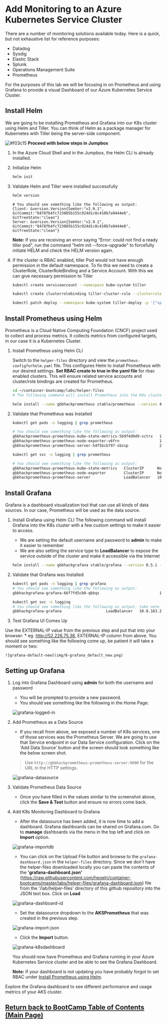 # Add Monitoring to an Azure Kubernetes Service Cluster

There are a number of monitoring solutions available today. Here is a quick, but not exhaustive list for reference purposes:

* Datadog
* Sysdig
* Elastic Stack
* Splunk
* Operations Management Suite
* Prometheus

For the purposes of this lab we will be focusing in on Prometheus and using Grafana to provide a visual Dashboard of our Azure Kubernetes Service Cluster.

## Install Helm

We are going to be installing Prometheus and Grafana into our K8s cluster using Helm and Tiller. You can think of Helm as a package manager for Kubernetes with Tiller being the server-side component.

![#f03c15](https://placehold.it/15/f03c15/000000?text=+) **Proceed with below steps in Jumpbox**

1. In the Azure Cloud Shell and in the Jumpbox, the Helm CLI is already installed.

1. Initialize Helm

    ```bash
    helm init
    ```

1. Validate Helm and Tiller were installed successfully

    ```bash
    helm version
    ```

    ```output
    # You should see something like the following as output:
    Client: &version.Version{SemVer:"v2.9.1", GitCommit:"8478fb4fc723885b155c924d1c8c410b7a9444e6", GitTreeState:"clean"}
    Server: &version.Version{SemVer:"v2.9.1", GitCommit:"8478fb4fc723885b155c924d1c8c410b7a9444e6", GitTreeState:"clean"}
    ```

    **Note:** If you are receiving an error saying "Error: could not find a ready tiller pod", run the command  "helm init --force-upgrade" to forcefully initiate HELM and check the HELM version again.

1. If the cluster is RBAC enabled, tiller Pod would not have enough permission in the default namespace. To fix this we need to create a ClusterRole, ClusterRoleBinding and a Service Account. With this we can give necessary permission to Tiller

    ```bash
    kubectl create serviceaccount --namespace kube-system tiller

    kubectl create clusterrolebinding tiller-cluster-rule --clusterrole=cluster-admin --serviceaccount=kube-system:tiller

    kubectl patch deploy --namespace kube-system tiller-deploy -p '{"spec":{"template":{"spec":{"serviceAccount":"tiller"}}}}'
    ```

## Install Prometheus using Helm

Prometheus is a Cloud Native Computing Foundation (CNCF) project used to collect and process metrics. It collects metrics from configured targets, in our case it is a Kubernetes Cluster.

1. Install Prometheus using Helm CLI

    Switch to the `helper-files` directory and view the `prometheus-configforhelm.yaml` file. This configures Helm to install Prometheus with our desired settings. **Set RBAC create to true in the yaml file** for rbac enabled clusters. This will ensure related service accounts and cluster/role bindings are created for Prometheus.

    ```bash
    cd ~/container-bootcamp/labs/helper-files
    # The following command will install Prometheus into the K8s cluster using custom settings

    helm install --name gbbhackprometheus stable/prometheus --version 4.6.13 -f prometheus-configforhelm.yaml --namespace logging
    ```

1. Validate that Prometheus was Installed

    ```bash
    kubectl get pods -n logging | grep prometheus

    # You should see something like the following as output:
    gbbhackprometheus-prometheus-kube-state-metrics-5b9f4d9d9-vctrx   1/1       Running   0          3m
    gbbhackprometheus-prometheus-node-exporter-v6frn                  1/1       Running   0          3m
    gbbhackprometheus-prometheus-server-54f5bcb797-sbzsp              2/2       Running   0          3m
    ```

    ```bash
    kubectl get svc -n logging | grep prometheus

    # You should see something like the following as output:
    gbbhackprometheus-prometheus-kube-state-metrics   ClusterIP      None           <none>          80/TCP           3m
    gbbhackprometheus-prometheus-node-exporter        ClusterIP      None           <none>          9100/TCP         3m
    gbbhackprometheus-prometheus-server               LoadBalancer   10.0.212.145   52.168.100.25   9090:32340/TCP   3m
    ```

## Install Grafana

Grafana is a dashboard visualization tool that can use all kinds of data sources. In our case, Prometheus will be used as the data source.

1. Install Grafana using Helm CLI
    The following command will install Grafana into the K8s cluster with a few custom settings to make it easier to access.
    * We are setting the default username and password to **admin** to make it easier to remember
    * We are also setting the service type to **LoadBalancer** to expose the service outside of the cluster and make it accessible via the Internet

    ```bash
    helm install --name gbbhackgrafana stable/grafana --version 0.5.1 --set server.service.type=LoadBalancer,server.adminUser=admin,server.adminPassword=admin,server.image=grafana/grafana:latest,server.persistentVolume.enabled=false --namespace logging
    ```

1. Validate that Grafana was Installed

    ```bash
    kubectl get pods -n logging | grep grafana
    # You should see something like the following as output:
    gbbhackgrafana-grafana-66f7fd5cb8-qbbqs                           1/1       Running   0          2h
    ```

    ```bash
    kubectl get svc -n logging
    # You should see something like the following as output, take note of the **EXTERNAL-IP column**:
    gbbhackgrafana-grafana                    LoadBalancer   10.0.163.226   "52.226.75.38"     80:31476/TCP   2h
    ```

1. Test Grafana UI Comes Up

Use the EXTERNAL-IP value from the previous step and put that into your browser:
    * eg. http://52.226.75.38, EXTERNAL-IP column from above. You should see something like the following come up, be patient it will take a moment or two:

    ![grafana-default-new](img/8-grafana_default_new.png)

## Setting up Grafana

1. Log into Grafana Dashboard using **admin** for both the username and password
    * You will be prompted to provide a new password.
    * You should see something like the following in the Home Page:

    ![grafana-logged-in](img/8-grafana_loggedin.png)

2. Add Prometheus as a Data Source
    * If you recall from above, we exposed a number of K8s services, one of those services was the Prometheus Server. We are going to use that Service endpoint in our Data Service configuration. 
    Click on the 'Add Data Source' button and the screen should look something like the below screen shot.

    > Use `http://gbbhackprometheus-prometheus-server:9090` for the URL in the HTTP settings.

    ![grafana-datasource](img/8-grafanadatasource.JPG)

3. Validate Prometheus Data Source
    * Once you have filled in the values similar to the screenshot above, click the **Save & Test** button and ensure no errors come back.

4. Add K8s Monitoring Dashboard to Grafana
    * After the datasource has been added, it is now time to add a dashboard. Grafana dashboards can be shared on Grafana.com. Go to **manage** dashboards via the menu in the top left and click on **Import** option.

    ![grafana-importdb](img/8-grafanan-importdb.jpg)

    * You can click on the Upload File button and browse to the `grafana-dashboard.json` in the `helper-files` directory. Since we don't have the helper-files downloaded locally you can paste the contents of the **'grafana-dashboard.json'**  (<https://raw.githubusercontent.com/heoelri/container-bootcamp/master/labs/helper-files/grafana-dashboard.json>) file from the '/lab/helper-files' directory of this github repository into the JSON text box. Click on **Load**

    ![grafana-dashboard-id](img/8-grafana_dashboardid.png)

    * Set the datasource dropdown to the **AKSPrometheus** that was created in the previous step. 

    ![grafana-import-json](img/8-grafana-import-json.jpg)

    * Click the **Import** button.

    ![grafana-k8sdashboard](img/8-grafana_k8sdashboard.png)

    You should now have Prometheus and Grafana running in your Azure Kubernetes Service cluster and be able to see the Grafana Dashboard.

   **Note:** If your dashboard is not updating you have probably forgot to set RBAC under [Install Prometheus using Helm](#Install-Prometheus-using-Helm).

Explore the Grafana dashboard to see different performance and usage metrics of your AKS cluster.

## [Return back to BootCamp Table of Contents (Main Page)](/README.md)
